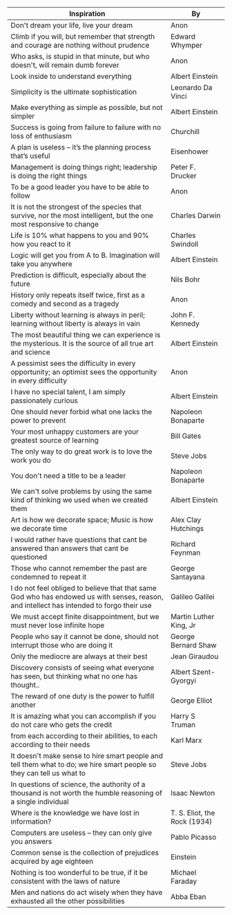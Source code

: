 | Inspiration | By |
| ----------- | ---- |
| Don't dream your life, live your dream | Anon |
| Climb if you will, but remember that strength and courage are nothing without prudence |	Edward Whymper |
| Who asks, is stupid in that minute, but who doesn't, will remain dumb forever |	Anon |
| Look inside to understand everything | Albert Einstein |
| Simplicity is the ultimate sophistication	| Leonardo Da Vinci |
| Make everything as simple as possible, but not simpler | Albert Einstein |
| Success is going from failure to failure with no loss of enthusiasm	| Churchill |
| A plan is useless – it’s the planning process that’s useful	| Eisenhower |
| Management is doing things right; leadership is doing the right things | Peter F. Drucker |
| To be a good leader you have to be able to follow	| Anon |
| It is not the strongest of the species that survive, nor the most intelligent, but the one most responsive to change | Charles Darwin |
| Life is 10% what happens to you and 90% how you react to it	| Charles Swindoll |
| Logic will get you from A to B. Imagination will take you anywhere | Albert Einstein |
| Prediction is difficult, especially about the future | Nils Bohr |
| History only repeats itself twice, first as a comedy and second as a tragedy | Anon |
| Liberty without learning is always in peril; learning without liberty is always in vain	| John F. Kennedy |
| The most beautiful thing we can experience is the mysterious. It is the source of all true art and science | Albert Einstein |
| A pessimist sees the difficulty in every opportunity; an optimist sees the opportunity in every difficulty | Anon |
| I have no special talent, I am simply passionately curious | Albert Einstein |
| One should never forbid what one lacks the power to prevent | Napoleon Bonaparte |
| Your most unhappy customers are your greatest source of learning | Bill Gates |
| The only way to do great work is to love the work you do | Steve Jobs |
| You don't need a title to be a leader	| Napoleon Bonaparte |
| We can't solve problems by using the same kind of thinking we used when we created them	| Albert Einstein |
| Art is how we decorate space; Music is how we decorate time | Alex Clay Hutchings |
| I would rather have questions that cant be answered than answers that cant be questioned | Richard Feynman |
| Those who cannot remember the past are condemned to repeat it | George Santayana |
| I do not feel obliged to believe that that same God who has endowed us with senses, reason, and intellect has intended to forgo their use | Galileo Galilei |
| We must accept finite disappointment, but we must never lose infinite hope | Martin Luther King, Jr |
| People who say it cannot be done, should not interrupt those who are doing it | George Bernard Shaw |
| Only the mediocre are always at their best | Jean Giraudou |
| Discovery consists of seeing what everyone has seen, but thinking what no one has thought.. | Albert Szent-Gyorgyi |
| The reward of one duty is the power to fulfill another | George Elliot |
| It is amazing what you can accomplish if you do not care who gets the credit | Harry S Truman |
| from each according to their abilities, to each according to their needs | Karl Marx |
| It doesn't make sense to hire smart people and tell them what to do; we hire smart people so they can tell us what to | Steve Jobs |
| In questions of science, the authority of a thousand is not worth the humble reasoning of a single individual | Isaac Newton |
| Where is the knowledge we have lost in information? |T. S. Eliot, the Rock (1934)|
| Computers are useless – they can only give you answers | Pablo Picasso |
| Common sense is the collection of prejudices acquired by age eighteen | Einstein|
| Nothing is too wonderful to be true, if it be consistent with the laws of nature | Michael Faraday |
| Men and nations do act wisely when they have exhausted all the other possibilities | Abba Eban |
